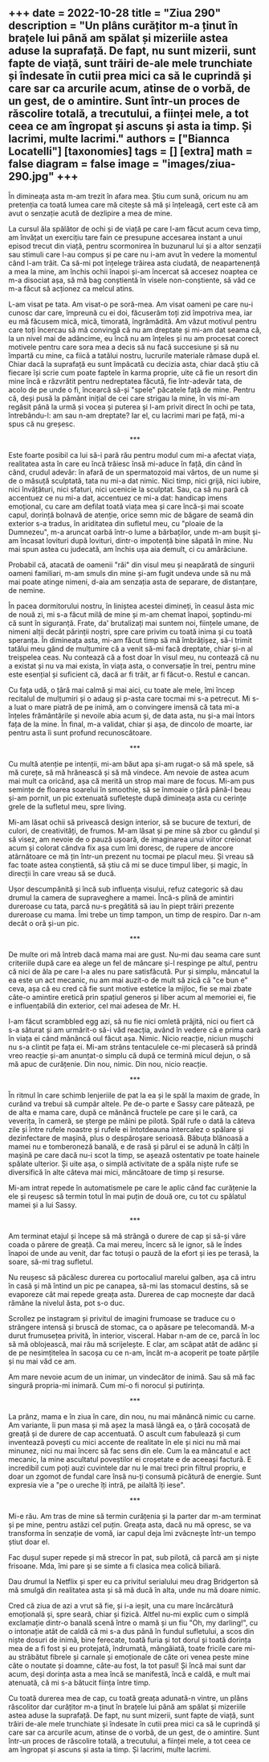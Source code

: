 
+++
date = 2022-10-28
title = "Ziua 290"
description = "Un plâns curățitor m-a ținut în brațele lui până am spălat și mizeriile astea aduse la suprafață. De fapt, nu sunt mizerii, sunt fapte de viață, sunt trăiri de-ale mele trunchiate și îndesate în cutii prea mici ca să le cuprindă și care sar ca arcurile acum, atinse de o vorbă, de un gest, de o amintire. Sunt într-un proces de răscolire totală, a trecutului, a ființei mele, a tot ceea ce am îngropat și ascuns și asta ia timp. Și lacrimi, multe lacrimi."
authors = ["Biannca Locatelli"]
[taxonomies]
tags = []
[extra]
math = false
diagram = false
image = "images/ziua-290.jpg"
+++
---

În dimineața asta m-am trezit în afara mea. Știu cum sună, oricum nu am pretenția ca toată lumea care mă citește să mă și înțeleagă, cert este că am avut o senzație acută de dezlipire a mea de mine.

La cursul ăla spălător de ochi și de viață pe care l-am făcut acum ceva timp, am învățat un exercițiu tare fain ce presupune accesarea instant a unui episod trecut din viață, pentru scormonirea în buzunarul lui și a altor senzații sau stimuli care l-au compus și pe care nu i-am avut în vedere la momentul când l-am trăit. Ca să-mi pot înțelege trăirea asta ciudată, de neapartenență a mea la mine, am închis ochii înapoi și-am încercat să accesez noaptea ce m-a disociat așa, să mă bag conștientă în visele non-conștiente, să văd ce m-a făcut să acționez ca melcul atins.

L-am visat pe tata. Am visat-o pe soră-mea. Am visat oameni pe care nu-i cunosc dar care, împreună cu ei doi, făcuserăm toți zid împotriva mea, iar eu mă făcusem mică, mică, timorată, îngrămădită. Am văzut motivul pentru care toți încercau să mă convingă că nu am dreptate și mi-am dat seama că, la un nivel mai de adâncime, eu încă nu am înțeles și nu am procesat corect motivele pentru care sora mea a decis să nu facă succesiune și să nu împartă cu mine, ca fiică a tatălui nostru, lucrurile materiale rămase după el. Chiar dacă la suprafață eu sunt împăcată cu decizia asta, chiar dacă știu că fiecare își scrie cum poate faptele în karma proprie, uite că fie un resort din mine încă e răzvrătit pentru nedreptatea făcută, fie într-adevăr tata, de acolo de pe unde o fi, încearcă să-și "spele" păcatele față de mine. Pentru că, deși pusă la pământ inițial de cei care strigau la mine, în vis mi-am regăsit până la urmă și vocea și puterea și l-am privit direct în ochi pe tata, întrebându-l: am sau n-am dreptate? Iar el, cu lacrimi mari pe față, mi-a spus că nu greșesc.

<p style="text-align: center;">***</p>

Este foarte posibil ca lui să-i pară rău pentru modul cum mi-a afectat viața, realitatea asta în care eu încă trăiesc însă mi-aduce în față, din când în când, crudul adevăr: în afară de un spermatozoid mai vârtos, de un nume și de o măsuță sculptată, tata nu mi-a dat nimic. Nici timp, nici grijă, nici iubire, nici învățături, nici sfaturi, nici ucenicie la sculptat. Sau, ca să nu pară că accentuez ce nu mi-a dat, accentuez ce mi-a dat: handicap imens emoțional, cu care am defilat toată viața mea și care încă-și mai scoate capul, dorință bolnavă de atenție, orice semn mic de băgare de seamă din exterior s-a tradus, în ariditatea din sufletul meu, cu "ploaie de la Dumnezeu", m-a aruncat oarbă într-o lume a bărbaților, unde m-am bușit și-am încasat lovituri după lovituri, dintr-o impotență bine săpată în mine. Nu mai spun astea cu judecată, am închis ușa aia demult, ci cu amărăciune.

Probabil că, atacată de oamenii "răi" din visul meu și neapărată de singurii oameni familiari, m-am smuls din mine și-am fugit undeva unde să nu mă mai poate atinge nimeni, d-aia am senzația asta de separare, de distanțare, de nemine.

În pacea dormitorului nostru, în liniștea acestei dimineți, în ceasul ăsta mic de nouă zi, mi s-a făcut milă de mine și m-am chemat înapoi, șoptindu-mi că sunt în siguranță. Frate, da' brutalizați mai suntem noi, ființele umane, de nimeni alții decât părinții noștri, spre care privim cu toată inima și cu toată speranța. În dimineața asta, mi-am făcut timp să mă îmbrățișez, să-i trimit tatălui meu gând de mulțumire că a venit să-mi facă dreptate, chiar și-n al treișpelea ceas. Nu contează că a fost doar în visul meu, nu contează că nu a existat și nu va mai exista, în viața asta, o conversație în trei, pentru mine este esențial și suficient că, dacă ar fi trăit, ar fi făcut-o. Restul e cancan.

Cu fața udă, o țâră mai calmă și mai aici, cu toate ale mele, îmi încep recitalul de mulțumiri și o adaug și p-asta care tocmai mi s-a petrecut. Mi s-a luat o mare piatră de pe inimă, am o convingere imensă că tata mi-a înțeles frământările și nevoile abia acum și, de data asta, nu și-a mai întors fața de la mine. În final, m-a validat, chiar și așa, de dincolo de moarte, iar pentru asta îi sunt profund recunoscătoare.

<p style="text-align: center;">***</p>

Cu multă atenție pe intenții, mi-am băut apa și-am rugat-o să mă spele, să mă curețe, să mă hrănească și să mă vindece. Am nevoie de astea acum mai mult ca oricând, așa că merită un strop mai mare de focus. Mi-am pus semințe de floarea soarelui în smoothie, să se înmoaie o țâră până-l beau și-am pornit, un pic extenuată sufletește după dimineața asta cu cerințe grele de la sufletul meu, spre living.

Mi-am lăsat ochii să privească design interior, să se bucure de texturi, de culori, de creativități, de frumos. M-am lăsat și pe mine să zbor cu gândul și să visez, am nevoie de o pauză ușoară, de imaginarea unui viitor creionat acum și colorat cândva fix așa cum îmi doresc, de rupere de ancore atârnătoare ce mă țin într-un prezent nu tocmai pe placul meu. Și vreau să fac toate astea conștientă, să știu că mi se duce timpul liber, și magic, în direcții în care vreau să se ducă.

Ușor descumpănită și încă sub influența visului, refuz categoric să dau drumul la camera de supraveghere a mamei. Încă-s plină de amintiri dureroase cu tata, parcă nu-s pregătită să iau în piept trăiri prezente dureroase cu mama. Îmi trebe un timp tampon, un timp de respiro. Dar n-am decât o oră și-un pic.

<p style="text-align: center;">***</p>

De multe ori mă întreb dacă mama mai are gust. Nu-mi dau seama care sunt criteriile după care ea alege un fel de mâncare și-l respinge pe altul, pentru că nici de ăla pe care l-a ales nu pare satisfăcută. Pur și simplu, mâncatul la ea este un act mecanic, nu am mai auzit-o de mult să zică că "ce bun e" ceva, așa că eu cred că fie sunt motive estetice la mijloc, fie se mai zbate câte-o amintire eretică prin spațiul generos și liber acum al memoriei ei, fie e influențabilă din exterior, cel mai adesea de Mr. H.

I-am făcut scrambbled egg azi, să nu fie nici omletă prăjită, nici ou fiert că s-a săturat și am urmărit-o să-i văd reacția, având în vedere că e prima oară în viața ei când mănâncă oul făcut așa. Nimic. Nicio reacție, niciun mușchi nu s-a clintit pe fața ei. Mi-am strâns tentaculele ce-mi plecaseră să prindă vreo reacție și-am anunțat-o simplu că după ce termină micul dejun, o să mă apuc de curățenie. Din nou, nimic. Din nou, nicio reacție.

<p style="text-align: center;">***</p>

În ritmul în care schimb lenjeriile de pat la ea și le spăl la maxim de grade, în curând va trebui să cumpăr altele. Pe de-o parte e Sassy care pătează, pe de alta e mama care, după ce mănâncă fructele pe care și le cară, ca veverița, în cameră, se șterge pe mâini pe pilotă. Spăl rufe o dată la câteva zile și între rufele noastre și rufele ei întotdeauna intercalez o spălare și dezinfectare de mașină, plus o despăroșare serioasă. Băbuța blănoasă a mamei nu e tomberoneză banală, e de rasă și părul ei se adună în câlți în mașină pe care dacă nu-i scot la timp, se așează ostentativ pe toate hainele spălate ulterior. Și uite așa, o simplă activitate de a spăla niște rufe se diversifică în alte câteva mai mici, mâncătoare de timp și resurse.

Mi-am intrat repede în automatismele pe care le aplic când fac curățenie la ele și reușesc să termin totul în mai puțin de două ore, cu tot cu spălatul mamei și a lui Sassy.

<p style="text-align: center;">***</p>

Am terminat etajul și începe să mă strângă o durere de cap și să-și vâre coada o părere de greață. Ca mai mereu, încerc să le ignor, să le îndes înapoi de unde au venit, dar fac totuși o pauză de la efort și ies pe terasă, la soare, să-mi trag sufletul.

Nu reușesc să păcălesc durerea cu portocaliul marelui galben, așa că intru în casă și mă întind un pic pe canapea, să-mi las stomacul destins, să se evaporeze cât mai repede greața asta. Durerea de cap mocnește dar dacă rămâne la nivelul ăsta, pot s-o duc.

Scrollez pe instagram și privitul de imagini frumoase se traduce cu o strângere intensă și bruscă de stomac, ca o apăsare pe telecomandă. M-a durut frumusețea privită, în interior, visceral. Habar n-am de ce, parcă în loc să mă oblojească, mai rău mă scrijelește. E clar, am scăpat atât de adânc și de pe nesimțitelea în sacoșa cu ce n-am, încât m-a acoperit pe toate părțile și nu mai văd ce am.

Am mare nevoie acum de un inimar, un vindecător de inimă. Sau să mă fac singură propria-mi inimară. Cum mi-o fi norocul și putirința.

<p style="text-align: center;">***</p>

La prânz, mama e în ziua în care, din nou, nu mai mănâncă nimic cu carne. Am variante, îi pun masa și mă așez la masă lângă ea, o țâră cocoșată de greață și de durere de cap accentuată. O ascult cum fabulează și cum inventează povești cu mici accente de realitate în ele și nici nu mă mai minunez, nici nu mai încerc să fac sens din ele. Cum la ea mâncatul e act mecanic, la mine ascultatul poveștilor ei croșetate e de aceeași factură. E incredibil cum poți auzi cuvintele dar nu le mai treci prin filtrul propriu, e doar un zgomot de fundal care însă nu-ți consumă picătură de energie. Sunt expresia vie a "pe o ureche îți intră, pe ailaltă îți iese".

<p style="text-align: center;">***</p>

Mi-e rău. Am tras de mine să termin curățenia și la parter dar m-am terminat și pe mine, pentru astăzi cel puțin. Greața asta, dacă nu mă opresc, se va transforma în senzație de vomă, iar capul deja îmi zvâcnește într-un tempo știut doar el.

Fac dușul super repede și mă strecor în pat, sub pilotă, că parcă am și niște frisoane. Mda, îmi pare și se simte a fi clasica mea colică biliară.

Dau drumul la Netflix și sper eu ca privitul serialului meu drag Bridgerton să mă smulgă din realitatea asta și să mă ducă în alta, unde nu mă doare nimic.

Cred că ziua de azi a vrut să fie, și i-a ieșit, una cu mare încărcătură emoțională și, spre seară, chiar și fizică. Altfel nu-mi explic cum o simplă exclamație dintr-o banală scenă între o mamă și un fiu "Oh, my darling!", cu o intonație atât de caldă că mi s-a dus până în fundul sufletului, a scos din niște dosuri de inimă, bine ferecate, toată furia și tot dorul și toată dorința mea de a fi fost și eu protejată, îndrumată, mângâiată, toate fricile care mi-au străbătut fibrele și carnale și emoționale de câte ori venea peste mine câte o noutate și doamne, câte-au fost, la tot pasul! Și încă mai sunt dar acum, deși dorința asta a mea încă se manifestă, încă e caldă, e mult mai atenuată, că mi s-a bătucit ființa între timp.

Cu toată durerea mea de cap, cu toată greața adunată-n vintre, un plâns răscolitor dar curățitor m-a ținut în brațele lui până am spălat și mizeriile astea aduse la suprafață. De fapt, nu sunt mizerii, sunt fapte de viață, sunt trăiri de-ale mele trunchiate și îndesate în cutii prea mici ca să le cuprindă și care sar ca arcurile acum, atinse de o vorbă, de un gest, de o amintire. Sunt într-un proces de răscolire totală, a trecutului, a ființei mele, a tot ceea ce am îngropat și ascuns și asta ia timp. Și lacrimi, multe lacrimi.
